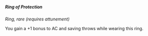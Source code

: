 ##### Ring of Protection
<!-- markdownlint-disable link-image-reference-definitions -->
[_metadata_:item_name]:- "Ring of Protection"
[_metadata_:item_type]:- "Ring"
[_metadata_:ac_modifier]:- "+1"
[_metadata_:item_is_worn]:- "true"
[_metadata_:item_is_worn_body_part]:- "finger"
[_metadata_:item_rarity]:- "rare"
[_metadata_:modifies_save]:- "true"
[_metadata_:modified_save]:- "any"
[_metadata_:save_modification]:- "+1"
[_metadata_:requires_attunement]:- "true"
[_metadata_:requires_attunement_by_alignment]:- "any"
[_metadata_:requires_attunement_by_ancestry]:- "any"
[_metadata_:requires_attunement_by_class]:- "any"
[_metadata_:requires_attunement_by_spellcaster]:- "false"
<!-- markdownlint-disable-next-line no-emphasis-as-heading -->
_Ring, rare (requires attunement)_

You gain a +1 bonus to AC and saving throws while wearing this ring.
